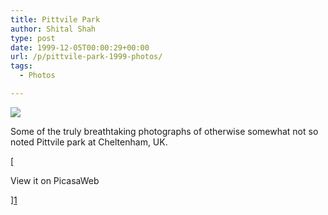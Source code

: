 ```yaml
---
title: Pittvile Park
author: Shital Shah
type: post
date: 1999-12-05T00:00:29+00:00
url: /p/pittvile-park-1999-photos/
tags:
  - Photos

---
```

[<img src="/images/posts/2004/03/pittvile_park.jpg" class="alignleft size-full" />][1]

Some of the truly breathtaking photographs of otherwise somewhat not so noted Pittvile park at Cheltenham, UK.

[

View it on PicasaWeb

][1]

 [1]: https://picasaweb.google.com/111712720654017421562/PittvilePark?authuser=0&feat=directlink
